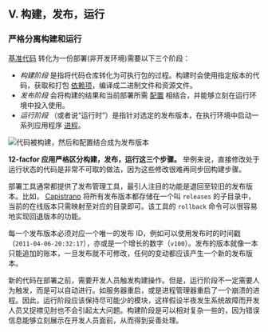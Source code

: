 ## V. 构建，发布，运行
### 严格分离构建和运行

[基准代码](./codebase) 转化为一份部署(非开发环境)需要以下三个阶段：

* *构建阶段* 是指将代码仓库转化为可执行包的过程。构建时会使用指定版本的代码，获取和打包 [依赖项](./dependencies)，编译成二进制文件和资源文件。
* *发布阶段* 会将构建的结果和当前部署所需 [配置](./config) 相结合，并能够立刻在运行环境中投入使用。
* *运行阶段* （或者说“运行时”）是指针对选定的发布版本，在执行环境中启动一系列应用程序 [进程](./processes)。

![代码被构建，然后和配置结合成为发布版本](/images/release.png)

**12-facfor 应用严格区分构建，发布，运行这三个步骤。** 举例来说，直接修改处于运行状态的代码是非常不可取的做法，因为这些修改很难再同步回构建步骤。

部署工具通常都提供了发布管理工具，最引人注目的功能是退回至较旧的发布版本。比如， [Capistrano](https://github.com/capistrano/capistrano/wiki)  将所有发布版本都存储在一个叫 `releases` 的子目录中，当前的在线版本只需映射至对应的目录即可。该工具的 `rollback` 命令可以很容易地实现回退版本的功能。

每一个发布版本必须对应一个唯一的发布 ID，例如可以使用发布时的时间戳（`2011-04-06-20:32:17`），亦或是一个增长的数字（`v100`）。发布的版本就像一本只能追加的账本，一旦发布就不可修改，任何的变动都应该产生一个新的发布版本。

新的代码在部署之前，需要开发人员触发构建操作。但是，运行阶段不一定需要人为触发，而是可以自动进行。如服务器重启，或是进程管理器重启了一个崩溃的进程。因此，运行阶段应该保持尽可能少的模块，这样假设半夜发生系统故障而开发人员又捉襟见肘也不会引起太大问题。构建阶段是可以相对复杂一些的，因为错误信息能够立刻展示在开发人员面前，从而得到妥善处理。
